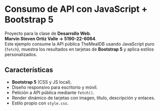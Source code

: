 # Consumo de API con JavaScript + Bootstrap 5

Proyecto para la clase de **Desarrollo Web**.  
**Marvin Steven Ortiz Valle -> 5190-22-6064**.  
Este ejemplo consume la API pública TheMealDB usando JavaScript puro (`fetch`), muestra los resultados en tarjetas de **Bootstrap 5** y aplica estilos personalizados.

## Características
- **Bootstrap 5** (CSS y JS local).
- Diseño responsivo para escritorio y móvil.
- Petición a API pública mediante `fetch()`.
- Render dinámico de tarjetas con imagen, título, descripción y enlaces.
- Estilo propio con `style.css`.

